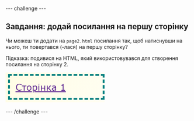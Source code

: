 --- challenge ---

## Завдання: додай посилання на першу сторінку

Чи можеш ти додати на `page2.html` посилання так, щоб натиснувши на нього, ти повертався (-лася) на першу сторінку?

Підказка: подивися на HTML, який використовувався для створення посилання на сторінку 2.

![знімок екрана](images/magazine-page1-link.png)

--- /challenge ---